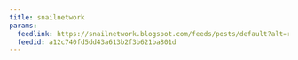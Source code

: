 ```yaml
---
title: snailnetwork
params:
  feedlink: https://snailnetwork.blogspot.com/feeds/posts/default?alt=rss
  feedid: a12c740fd5dd43a613b2f3b621ba801d
---
```

